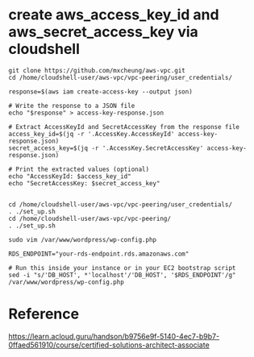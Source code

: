 
# create aws_access_key_id and aws_secret_access_key via cloudshell
```
git clone https://github.com/mxcheung/aws-vpc.git
cd /home/cloudshell-user/aws-vpc/vpc-peering/user_credentials/

response=$(aws iam create-access-key --output json)

# Write the response to a JSON file
echo "$response" > access-key-response.json

# Extract AccessKeyId and SecretAccessKey from the response file
access_key_id=$(jq -r '.AccessKey.AccessKeyId' access-key-response.json)
secret_access_key=$(jq -r '.AccessKey.SecretAccessKey' access-key-response.json)

# Print the extracted values (optional)
echo "AccessKeyId: $access_key_id"
echo "SecretAccessKey: $secret_access_key"


cd /home/cloudshell-user/aws-vpc/vpc-peering/user_credentials/
. ./set_up.sh
cd /home/cloudshell-user/aws-vpc/vpc-peering/
. ./set_up.sh

```

```
sudo vim /var/www/wordpress/wp-config.php
```

```
RDS_ENDPOINT="your-rds-endpoint.rds.amazonaws.com"

# Run this inside your instance or in your EC2 bootstrap script
sed -i "s/'DB_HOST', *'localhost'/'DB_HOST', '$RDS_ENDPOINT'/g" /var/www/wordpress/wp-config.php
```

# Reference
https://learn.acloud.guru/handson/b9756e9f-5140-4ec7-b9b7-0ffaed561910/course/certified-solutions-architect-associate
